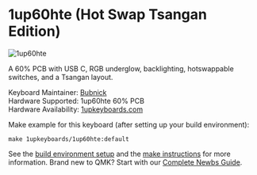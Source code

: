 
# 1up60hte (Hot Swap Tsangan Edition)

![1up60hte](https://www.1upkeyboards.com/wp-content/uploads/2019/01/PCB-60-HS-TSA-both.jpg)


A 60% PCB with USB C, RGB underglow, backlighting, hotswappable switches, and a Tsangan layout.

Keyboard Maintainer: [Bubnick](https://github.com/bubnick)  
Hardware Supported: 1up60hte 60% PCB  
Hardware Availability: [1upkeyboards.com](https://www.1upkeyboards.com/shop/controllers/1up-rgb-60-pcb-hte/)

Make example for this keyboard (after setting up your build environment):

    make 1upkeyboards/1up60hte:default

See the [build environment setup](https://docs.qmk.fm/#/getting_started_build_tools) and the [make instructions](https://docs.qmk.fm/#/getting_started_make_guide) for more information. Brand new to QMK? Start with our [Complete Newbs Guide](https://docs.qmk.fm/#/newbs).

